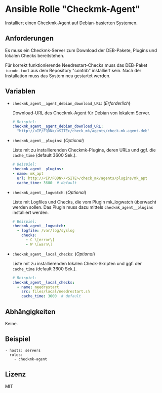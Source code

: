# Ansible Rolle "Checkmk-Agent"

Installiert einen Checkmk-Agent auf Debian-basierten Systemen.

## Anforderungen

Es muss ein Checkmk-Server zum Download der DEB-Pakete, Plugins und lokalen
Checks bereitstehen.

Für korrekt funktionierende Needrestart-Checks muss das DEB-Paket `iucode-tool`
aus dem Repository "contrib" installiert sein. Nach der Installation muss das
System neu gestartet werden.

## Variablen

- `checkmk_agent__agent_debian_download_URL`: (*Erforderlich*)

  Download-URL des Checkmk-Agent für Debian von lokalem Server.
  ~~~yaml
  # Beispiel:
  checkmk_agent__agent_debian_download_URL:
    "http://<IP/FQDN>/<SITE>/check_mk/agents/check-mk-agent.deb"
  ~~~

- `checkmk_agent__plugins`: (*Optional*)

  Liste mit zu installierenden Checkmk-Plugins, deren URLs und ggf. die
  `cache_time` (default 3600 Sek.).
  ~~~yaml
  # Beispiel:
  checkmk_agent__plugins:
  - name: mk_apt
    url: http://<IP/FQDN>/<SITE>/check_mk/agents/plugins/mk_apt
    cache_time: 3600  # default
  ~~~

- `checkmk_agent__logwatch`: (*Optional*)

  Liste mit Logfiles und Checks, die vom Plugin mk_logwatch überwacht werden
  sollen. Das Plugin muss dazu mittels `checkmk_agent__plugins`
  installiert werden.
  ~~~yaml
  # Beispiel:
  checkmk_agent__logwatch:
    - logfile: /var/log/syslog
      checks:
        - C \[error\]
        - W \[warn\]
  ~~~

- `checkmk_agent__local_checks`: (*Optional*)

  Liste mit zu installierenden lokalen Check-Skripten und ggf. der
  `cache_time` (default 3600 Sek.).
  ~~~yaml
  # Beispiel:
  checkmk_agent__local_checks:
    - name: needrestart
      src: files/local/needrestart.sh
      cache_time: 3600  # default
  ~~~
## Abhängigkeiten

Keine.

## Beispiel

    - hosts: servers
      roles:
        - checkmk-agent

## Lizenz

MIT
